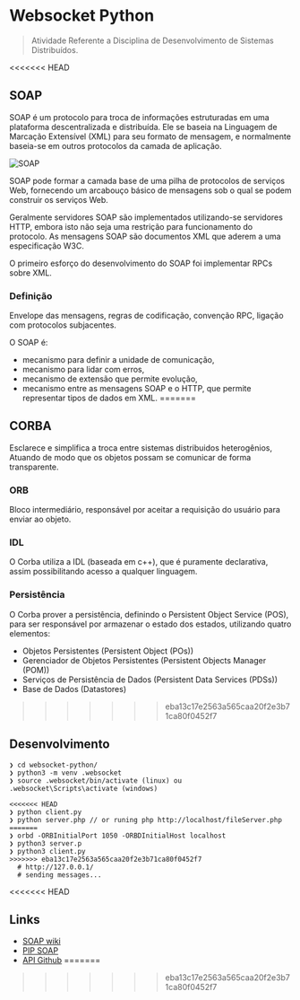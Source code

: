 # Websocket Python

> Atividade Referente a Disciplina de Desenvolvimento de Sistemas Distribuídos.

<<<<<<< HEAD
## SOAP

SOAP é um protocolo para troca de informações estruturadas em uma plataforma descentralizada e distribuída. Ele se baseia na Linguagem de Marcação Extensível (XML) para seu formato de mensagem, e normalmente baseia-se em outros protocolos da camada de aplicação.

![SOAP](https://upload.wikimedia.org/wikipedia/commons/5/59/SOAP.svg)

SOAP pode formar a camada base de uma pilha de protocolos de serviços Web, fornecendo um arcabouço básico de mensagens sob o qual se podem construir os serviços Web.

Geralmente servidores SOAP são implementados utilizando-se servidores HTTP, embora isto não seja uma restrição para funcionamento do protocolo. As mensagens SOAP são documentos XML que aderem a uma especificação W3C.

O primeiro esforço do desenvolvimento do SOAP foi implementar RPCs sobre XML.

### Definição

Envelope das mensagens, regras de codificação, convenção RPC, ligação com protocolos subjacentes.

O SOAP é:

- mecanismo para definir a unidade de comunicação,
- mecanismo para lidar com erros,
- mecanismo de extensão que permite evolução,
- mecanismo entre as mensagens SOAP e o HTTP, que permite representar tipos de dados em XML.
=======
## CORBA

Esclarece e simplifica a troca entre sistemas distribuidos heterogênios, Atuando de modo que os objetos possam se comunicar de forma transparente.

### ORB

Bloco intermediário, responsável por aceitar a requisição do usuário para enviar ao objeto.

### IDL

O Corba utiliza a IDL (baseada em c++), que é puramente declarativa, assim possibilitando acesso a qualquer linguagem.

### Persistência

O Corba prover a persistência, definindo o Persistent Object Service (POS), para ser responsável por armazenar o estado dos estados, utilizando quatro elementos:

- Objetos Persistentes (Persistent Object (POs))
- Gerenciador de Objetos Persistentes (Persistent Objects Manager (POM))
- Serviços de Persistência de Dados (Persistent Data Services (PDSs))
- Base de Dados (Datastores)
>>>>>>> eba13c17e2563a565caa20f2e3b71ca80f0452f7

## Desenvolvimento

```console
❯ cd websocket-python/
❯ python3 -m venv .websocket
❯ source .websocket/bin/activate (linux) ou .websocket\Scripts\activate (windows)

<<<<<<< HEAD
❯ python client.py
❯ python server.php // or runing php http://localhost/fileServer.php
=======
❯ orbd -ORBInitialPort 1050 -ORBDInitialHost localhost
❯ python3 server.p
❯ python3 client.py
>>>>>>> eba13c17e2563a565caa20f2e3b71ca80f0452f7
  # http://127.0.0.1/
  # sending messages...
```
<<<<<<< HEAD

## Links

- [SOAP wiki](https://pt.wikipedia.org/wiki/SOAP)
- [PIP SOAP](https://pypi.org/project/SOAPpy/#using-github)
- [API Github](https://api.github.com/)
=======
>>>>>>> eba13c17e2563a565caa20f2e3b71ca80f0452f7

